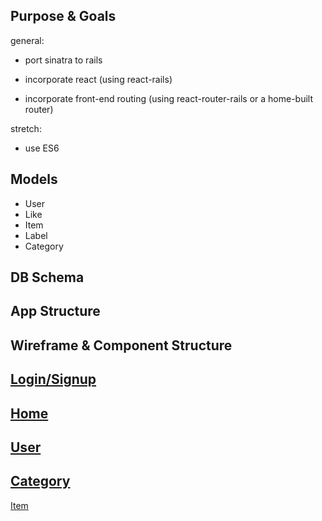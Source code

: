 ## Purpose & Goals
general: 
* port sinatra to rails

* incorporate react (using react-rails)

* incorporate front-end routing (using react-router-rails or a home-built router)

stretch:

* use ES6


## Models
* User
* Like
* Item
* Label
* Category

## DB Schema

## App Structure

## Wireframe & Component Structure

[Login/Signup](http://i.imgur.com/WfZcQS0.png)
---
[Home](http://i.imgur.com/0clU8ZZ.png)
---
[User](http://i.imgur.com/i5778Ox.png)
---
[Category](http://i.imgur.com/pMWO3Ep.png)
---
[Item](http://i.imgur.com/L80QkJy.png)